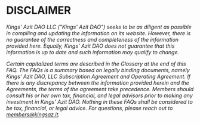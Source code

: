 # DISCLAIMER

_Kings' Azit DAO LLC ("Kings' Azit DAO") seeks to be as diligent as possible in compiling and updating the information on its website. However, there is no guarantee of the correctness and completeness of the information provided here. Equally, Kings' Azit DAO does not guarantee that this information is up to date and such information may qualify to change._

_Certain capitalized terms are described in the Glossary at the end of this FAQ. The FAQs is a summary based on legally binding documents, namely Kings' Azit DAO, LLC Subscription Agreement and Operating Agreement. If there is any discrepancy between the information provided herein and the Agreements, the terms of the agreement take precedence. Members should consult his or her own tax, financial, and legal advisors prior to making any investment in Kings' Azit DAO. Nothing in these FAQs shall be considered to be tax, financial, or legal advice. For questions, please reach out to [members@kingsaz.it](mailto:members@kingsaz.it)._
